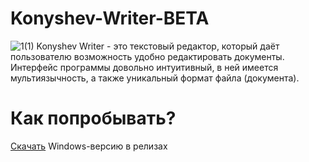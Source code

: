 # Konyshev-Writer-BETA
![1(1)](https://user-images.githubusercontent.com/103532261/177007787-5524339e-047c-4e17-a9c8-f137249e7425.png)
Konyshev Writer - это текстовый редактор, который даёт пользователю возможность удобно редактировать документы. Интерфейс программы довольно интуитивный, в ней имеется мультиязычность, а также уникальный формат файла (документа).
# Как попробывать?
[Скачать](https://github.com/YuraFX/Konyshev-Writer-BETA/releases/tag/PascalABC.NET) Windows-версию в релизах
